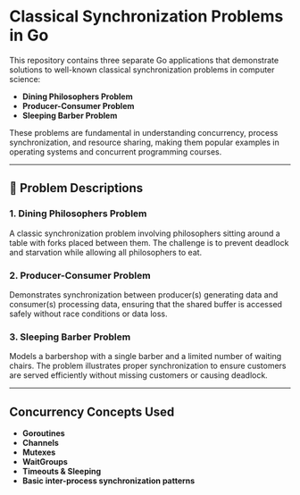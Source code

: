 # Classical Synchronization Problems in Go

This repository contains three separate Go applications that demonstrate solutions to well-known classical synchronization problems in computer science:

- **Dining Philosophers Problem**
- **Producer-Consumer Problem**
- **Sleeping Barber Problem**

These problems are fundamental in understanding concurrency, process synchronization, and resource sharing, making them popular examples in operating systems and concurrent programming courses.

---

## 📝 Problem Descriptions

### 1. Dining Philosophers Problem
A classic synchronization problem involving philosophers sitting around a table with forks placed between them. The challenge is to prevent deadlock and starvation while allowing all philosophers to eat.

### 2. Producer-Consumer Problem
Demonstrates synchronization between producer(s) generating data and consumer(s) processing data, ensuring that the shared buffer is accessed safely without race conditions or data loss.

### 3. Sleeping Barber Problem
Models a barbershop with a single barber and a limited number of waiting chairs. The problem illustrates proper synchronization to ensure customers are served efficiently without missing customers or causing deadlock.

---

## Concurrency Concepts Used

- **Goroutines**
- **Channels**
- **Mutexes**
- **WaitGroups**
- **Timeouts & Sleeping**
- **Basic inter-process synchronization patterns**